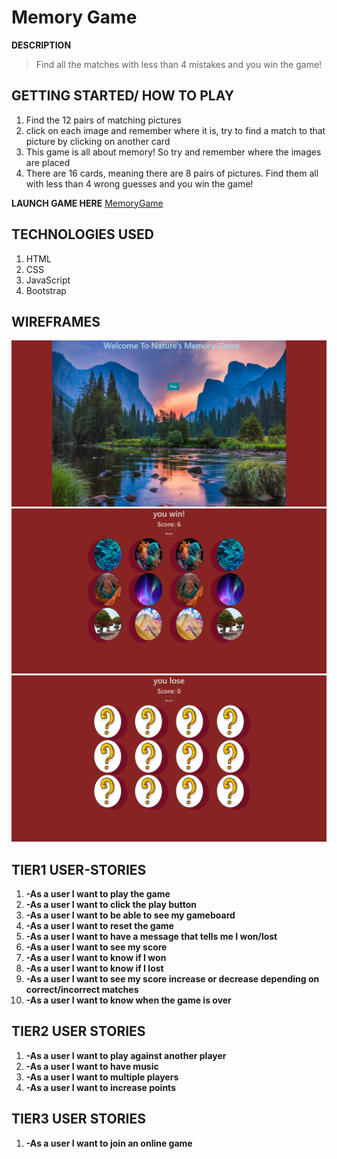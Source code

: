 # Memory Game
**DESCRIPTION**
>Find all the matches with less than 4 mistakes and you win the game!

## GETTING STARTED/ HOW TO PLAY

1. Find the 12 pairs of matching pictures 
2. click on each image and remember where it is, try to find a match to that picture by clicking on another card
3. This game is all about memory! So try and remember where the images are placed
4. There are 16 cards, meaning there are 8 pairs of
pictures. Find them all with less than 4 wrong guesses and you win the game!

  **LAUNCH GAME HERE**
  [MemoryGame](https://godise.github.io/Project-1-game/)


## TECHNOLOGIES USED
1. HTML
2. CSS
3. JavaScript
4. Bootstrap

## WIREFRAMES
![alt text](images/playPg.png)
![alt text](images/youWin.png)
![alt text](images/youLose.png)


## TIER1 USER-STORIES

1. **-As a user I want to play the game**     
2. **-As a user I want to click the play button**
3. **-As a user I want to be able to see my gameboard**
4. **-As a user I want to reset the game**   
5. **-As a user I want to have a message that tells me I won/lost**
6. **-As a user I want to see my score**
7. **-As a user I want to know if I won**
8. **-As a user I want to know if I lost**
9. **-As a user I want to see my score increase or decrease depending on correct/incorrect matches**
10. **-As a user I want to know when the game is over**


## TIER2 USER STORIES

1. **-As a user I want to play against another player**
2. **-As a user I want to have music**
3. **-As a user I want to multiple players**
4. **-As a user I want to increase points**


## TIER3 USER STORIES

1. **-As a user I want to join an online game**

